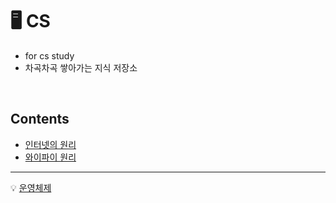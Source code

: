 #  🖥️ CS
- for cs study   
- 차곡차곡 쌓아가는 지식 저장소
</br>

## Contents
* [인터넷의 원리](https://blog.naver.com/wngjs3/222053320101)
* [와이파이 원리](https://blog.naver.com/suk91ko/220318656831) </br>
----

💡 [운영체제](https://github.com/ERIN56/CS-STUDY/blob/master/%EC%9A%B4%EC%98%81%EC%B2%B4%EC%A0%9C/README.md)
